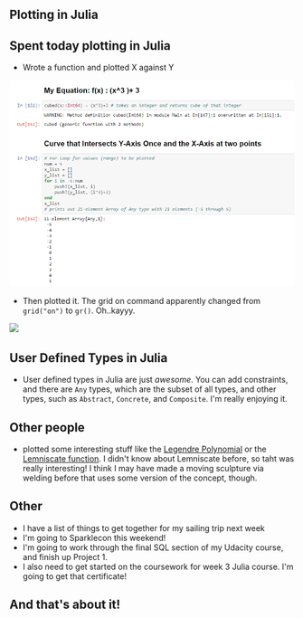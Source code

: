 ## Plotting in Julia

## Spent today plotting in Julia

- Wrote a function and plotted X against Y 

<img src="/images/jules/j_001.png" width="800">

- Then plotted it. The grid on command apparently changed from 
  ```grid("on")``` to ```gr()```. Oh..kayyy.
  
<img src="/images/jules/j_002.png" width="800">

## User Defined Types in Julia
- User defined types in Julia are just *awesome*.
  You can add constraints, and there are ```Any``` types,
  which are the subset of all types, and other types,
  such as ```Abstract```, ```Concrete```, and ```Composite```. 
  I'm really enjoying it. 
  
## Other people
- plotted some interesting stuff like the [Legendre Polynomial](https://en.wikipedia.org/wiki/Legendre_polynomials) or the [Lemniscate function](https://en.wikipedia.org/wiki/Lemniscate_of_Bernoulli). I didn't know about Lemniscate before, so taht was really interesting!
I think I may have made a moving sculpture via welding before that uses some version of the concept, though.
  
## Other
- I have a list of things to get together for my sailing trip next week
- I'm going to Sparklecon this weekend!
- I'm going to work through the final SQL section of my Udacity course,
  and finish up Project 1.
- I also need to get started on the coursework for week 3 Julia course.
  I'm going to get that certificate!
  
## And that's about it!

